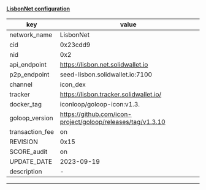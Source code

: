 #### [LisbonNet configuration](https://networkinfo.solidwallet.io/node_info/LisbonNet/default_configure.yml)
|key|value|
|---|---|
|network_name|LisbonNet|
|cid|0x23cdd9|
|nid|0x2|
|api_endpoint|https://lisbon.net.solidwallet.io|
|p2p_endpoint|seed-lisbon.solidwallet.io:7100|
|channel|icon_dex|
|tracker|https://lisbon.tracker.solidwallet.io/|
|docker_tag|iconloop/goloop-icon:v1.3.|
|goloop_version|https://github.com/icon-project/goloop/releases/tag/v1.3.10|
|transaction_fee|on|
|REVISION|0x15|
|SCORE_audit|on|
|UPDATE_DATE|2023-09-19|
|description|-|
---

